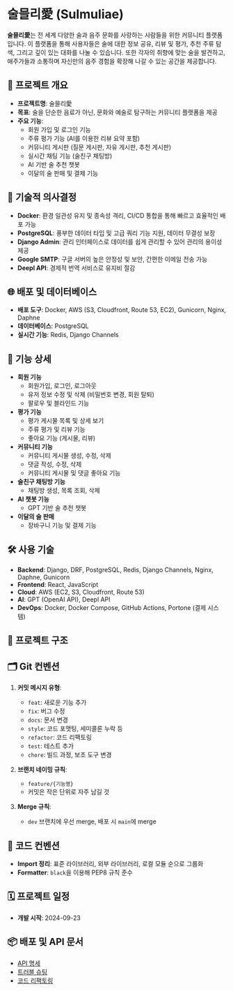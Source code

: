 # 술믈리愛 (Sulmuliae)

**술믈리愛**는 전 세계 다양한 술과 음주 문화를 사랑하는 사람들을 위한 커뮤니티 플랫폼입니다. 이 플랫폼을 통해 사용자들은 술에 대한 정보 공유, 리뷰 및 평가, 추천 주류 탐색, 그리고 깊이 있는 대화를 나눌 수 있습니다. 또한 각자의 취향에 맞는 술을 발견하고, 애주가들과 소통하며 자신만의 음주 경험을 확장해 나갈 수 있는 공간을 제공합니다.

## 📜 프로젝트 개요

- **프로젝트명**: 술믈리愛
- **목표**: 술을 단순한 음료가 아닌, 문화와 예술로 탐구하는 커뮤니티 플랫폼을 제공
- **주요 기능**:
    - 회원 가입 및 로그인 기능
    - 주류 평가 기능 (AI를 이용한 리뷰 요약 포함)
    - 커뮤니티 게시판 (질문 게시판, 자유 게시판, 추천 게시판)
    - 실시간 채팅 기능 (술친구 채팅방)
    - AI 기반 술 추천 챗봇
    - 이달의 술 판매 및 결제 기능

## 💭 기술적 의사결정

- **Docker**: 환경 일관성 유지 및 종속성 격리, CI/CD 통합을 통해 빠르고 효율적인 배포 가능
- **PostgreSQL**: 풍부한 데이터 타입 및 고급 쿼리 기능 지원, 데이터 무결성 보장
- **Django Admin**: 관리 인터페이스로 데이터를 쉽게 관리할 수 있어 관리의 용이성 제공
- **Google SMTP**: 구글 서버의 높은 안정성 및 보안, 간편한 이메일 전송 가능
- **Deepl API**: 경제적 번역 서비스로 유지비 절감

## 🌐 배포 및 데이터베이스

- **배포 도구**: Docker, AWS (S3, Cloudfront, Route 53, EC2), Gunicorn, Nginx, Daphne
- **데이터베이스**: PostgreSQL
- **실시간 기능**: Redis, Django Channels

## 📂 기능 상세

- **회원 기능**
    - 회원가입, 로그인, 로그아웃
    - 유저 정보 수정 및 삭제 (비밀번호 변경, 회원 탈퇴)
    - 팔로우 및 블라인드 기능
- **평가 기능**
    - 평가 게시물 목록 및 상세 보기
    - 주류 평가 및 리뷰 기능
    - 좋아요 기능 (게시물, 리뷰)
- **커뮤니티 기능**
    - 커뮤니티 게시물 생성, 수정, 삭제
    - 댓글 작성, 수정, 삭제
    - 커뮤니티 게시물 및 댓글 좋아요 기능
- **술친구 채팅방 기능**
    - 채팅방 생성, 목록 조회, 삭제
- **AI 챗봇 기능**
    - GPT 기반 술 추천 챗봇
- **이달의 술 판매**
    - 장바구니 기능 및 결제 기능

## 🛠 사용 기술

- **Backend**: Django, DRF, PostgreSQL, Redis, Django Channels, Nginx, Daphne, Gunicorn
- **Frontend**: React, JavaScript
- **Cloud**: AWS (EC2, S3, Cloudfront, Route 53)
- **AI**: GPT (OpenAI API), Deepl API
- **DevOps**: Docker, Docker Compose, GitHub Actions, Portone (결제 시스템)

## 🔗 프로젝트 구조


## 🗂 Git 컨벤션

1. **커밋 메시지 유형**:
    - `feat`: 새로운 기능 추가
    - `fix`: 버그 수정
    - `docs`: 문서 변경
    - `style`: 코드 포맷팅, 세미콜론 누락 등
    - `refactor`: 코드 리팩토링
    - `test`: 테스트 추가
    - `chore`: 빌드 과정, 보조 도구 변경

2. **브랜치 네이밍 규칙**:
    - `feature/{기능명}`
    - 커밋은 작은 단위로 자주 남길 것

3. **Merge 규칙**:
    - `dev` 브랜치에 우선 merge, 배포 시 `main`에 merge

## 📝 코드 컨벤션

- **Import 정리**: 표준 라이브러리, 외부 라이브러리, 로컬 모듈 순으로 그룹화
- **Formatter**: `black`을 이용해 PEP8 규칙 준수

## 🗓 프로젝트 일정

- **개발 시작**: 2024-09-23

## 📦 배포 및 API 문서

- [API 명세](https://www.notion.so/fff2dc3ef51481afabb9c8484b5e0fa4?pvs=21)
- [트러블 슈팅](https://www.notion.so/f294f4a8c28243aab3860bf7bb2e929e?pvs=21)
- [코드 리팩토링](https://www.notion.so/6b9bcc4c6e4d4fb0b004dffd9810e071?pvs=21)

